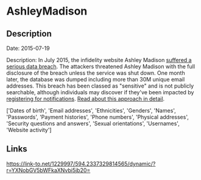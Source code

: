 # AshleyMadison

## Description

Date: 2015-07-19

Description:
In July 2015, the infidelity website Ashley Madison <a href="http://krebsonsecurity.com/2015/07/online-cheating-site-ashleymadison-hacked/" target="_blank" rel="noopener">suffered a serious data breach</a>. The attackers threatened Ashley Madison with the full disclosure of the breach unless the service was shut down. One month later, the database was dumped including more than 30M unique email addresses. This breach has been classed as &quot;sensitive&quot; and is not publicly searchable, although individuals may discover if they've been impacted by <a href="https://haveibeenpwned.com/NotifyMe">registering for notifications</a>. <a href="http://www.troyhunt.com/2015/07/heres-how-im-going-to-handle-ashley.html" target="_blank" rel="noopener">Read about this approach in detail</a>.


['Dates of birth', 'Email addresses', 'Ethnicities', 'Genders', 'Names', 'Passwords', 'Payment histories', 'Phone numbers', 'Physical addresses', 'Security questions and answers', 'Sexual orientations', 'Usernames', 'Website activity']

## Links

https://link-to.net/1229997/594.2337329814565/dynamic/?r=YXNobGV5bWFkaXNvbi5jb20=